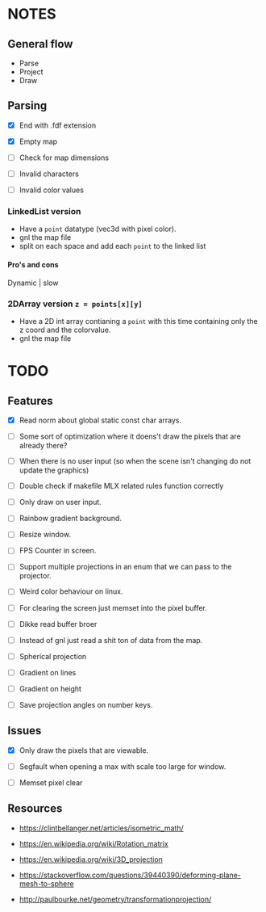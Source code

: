 # NOTES

## General flow
* Parse
* Project
* Draw


## Parsing
- [x] End with .fdf extension
- [x] Empty map
- [ ] Check for map dimensions
- [ ] Invalid characters
- [ ] Invalid color values


### LinkedList version
* Have a `point` datatype (vec3d with pixel color).
* gnl the map file
* split on each space and add each `point` to the linked list

#### Pro's and cons
Dynamic | slow


### 2DArray version `z = points[x][y]`
* Have a 2D int array contianing a `point` with this time containing only the z coord and the colorvalue.
* gnl the map file





# TODO
## Features
- [x] Read norm about global static const char arrays.
- [ ] Some sort of optimization where it doens't draw the pixels that are already there?
- [ ] When there is no user input (so when the scene isn't changing do not update the graphics)
- [ ] Double check if makefile MLX related rules function correctly 
- [ ] Only draw on user input.
- [ ] Rainbow gradient background.
- [ ] Resize window.
- [ ] FPS Counter in screen.
- [ ] Support multiple projections in an enum that we can pass to the projector.
- [ ] Weird color behaviour on linux.
- [ ] For clearing the screen just memset into the pixel buffer.
- [ ] Dikke read buffer broer
- [ ] Instead of gnl just read a shit ton of data from the map.
- [ ] Spherical projection
- [ ] Gradient on lines
- [ ] Gradient on height
- [ ] Save projection angles on number keys.


## Issues
- [x] Only draw the pixels that are viewable.
- [ ] Segfault when opening a max with scale too large for window.
- [ ] Memset pixel clear


## Resources
* https://clintbellanger.net/articles/isometric_math/
* https://en.wikipedia.org/wiki/Rotation_matrix
* https://en.wikipedia.org/wiki/3D_projection


* https://stackoverflow.com/questions/39440390/deforming-plane-mesh-to-sphere
* http://paulbourke.net/geometry/transformationprojection/
